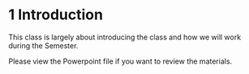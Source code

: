 # 1 Introduction

This class is largely about introducing the class and how we will work during the Semester.

Please view the Powerpoint file if you want to review the materials.
